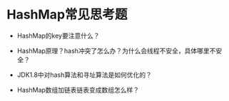 # HashMap常见思考题
- HashMap的key要注意什么？
- HashMap原理？hash冲突了怎么办？为什么会线程不安全，具体哪里不安全？

- JDK1.8中对hash算法和寻址算法是如何优化的？
- HashMap数组加链表链表变成数组怎么样？
